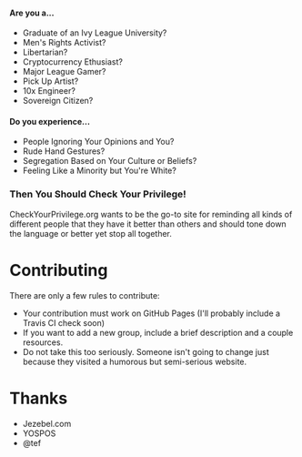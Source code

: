 #### Are you a...
- Graduate of an Ivy League University?
- Men's Rights Activist?
- Libertarian?
- Cryptocurrency Ethusiast?
- Major League Gamer?
- Pick Up Artist?
- 10x Engineer?
- Sovereign Citizen?

#### Do you experience...
- People Ignoring Your Opinions and You?
- Rude Hand Gestures?
- Segregation Based on Your Culture or Beliefs?
- Feeling Like a Minority but You're White?

### Then You Should Check Your Privilege!

CheckYourPrivilege.org wants to be the go-to site for reminding all kinds of different people that they have it better than others and should tone down the language or better yet stop all together.

# Contributing
There are only a few rules to contribute:
- Your contribution must work on GitHub Pages (I'll probably include a Travis CI check soon)
- If you want to add a new group, include a brief description and a couple resources.
- Do not take this too seriously. Someone isn't going to change just because they visited a humorous but semi-serious website.

# Thanks
- Jezebel.com
- YOSPOS
- @tef
